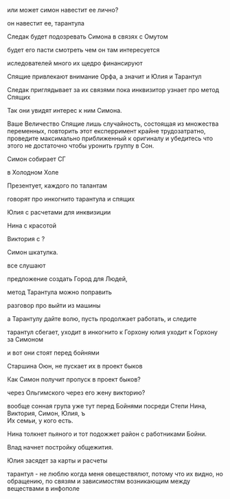 или может симон навестит ее лично?

он навестит ее, тарантула

Следак будет подозревать Симона в связях с Омутом

будет его пасти 
смотреть чем он там интересуется

иследователей много их щедро финансируют

Спящие привлекают внимание Орфа, а значит и Юлия и Тарантул

Следак приглядывает за их связями пока инквизитор узнает про метод Спящих

Так они увидят интерес к ним Симона. 

Ваше Величество Спящие лишь случайность, состоящая из множества переменных, повторить этот експерримент крайне трудозатратно, 
проведите максимально приближенный к оригиналу и убедитесь что этого не достаточно чтобы уронить группу в Сон.


Симон собирает СГ

в Холодном Холе

Презентует, каждого по талантам

говорят про инкогнито тарантула и спящих

Юлия с расчетами для инквизиции

Нина с красотой

Виктория с ?

Симон шкатулка.

все слушают

предложение создать Город для Людей, 

метод Тарантула можно поправить 

разговор про выйти из машины






а Тарантулу дайте волю, пусть продолжает работать, и следите

тарантул сбегает, уходит в инкогнито к Горхону
юлия уходит к Горхону за Симоном

и вот они стоят перед бойнями

Старшина Оюн, не пускает их в проект быков

Как Симон получит пропуск в проект быков?

через Ольгимского через его жену викторию?

вообще сонная група уже тут перед Бойнями посреди Степи
Нина, Виктория, Симон, Юлия, ъ\
Их семьи, у кого есть.

Нина толкнет пьяного и тот подожжет район с работниками Бойни.

Влад начнет постройку общежития.

Юлия засядет за карты и расчеты






тарантул - не люблю когда меня овеществялют, потому что их видно, но обращению, по связям и зависимостям возникающим между веществами в инфополе
